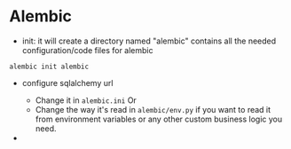 # Alembic

- init: it will create a directory named "alembic" contains all the needed configuration/code files for alembic
```
alembic init alembic
```
- configure sqlalchemy url
  - Change it in `alembic.ini`
  Or
  - Change the way it's read in `alembic/env.py` if you want to read it from environment variables or any other custom business logic you need.
  
- 
